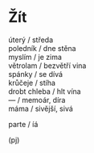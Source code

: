 Žít
===

úterý / středa  
poledník / dne stěna  
myslím / je zima  
větrolam / bezvětří vina  
spánky / se dívá  
krůčeje / stíha  
drobt chleba / hlt vína  
— / memoár, díra  
máma / sivější, sivá

parte / íá

(pj)

